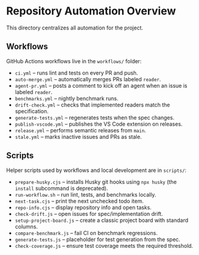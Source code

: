 # Repository Automation Overview

This directory centralizes all automation for the project.

## Workflows

GitHub Actions workflows live in the `workflows/` folder:

- `ci.yml` – runs lint and tests on every PR and push.
- `auto-merge.yml` – automatically merges PRs labeled `reader`.
- `agent-pr.yml` – posts a comment to kick off an agent when an issue is labeled `reader`.
- `benchmarks.yml` – nightly benchmark runs.
- `drift-check.yml` – checks that implemented readers match the specification.
- `generate-tests.yml` – regenerates tests when the spec changes.
- `publish-vscode.yml` – publishes the VS Code extension on releases.
- `release.yml` – performs semantic releases from `main`.
- `stale.yml` – marks inactive issues and PRs as stale.

## Scripts

Helper scripts used by workflows and local development are in `scripts/`:

 - `prepare-husky.cjs` – installs Husky git hooks using `npx husky` (the `install` subcommand is deprecated).
- `run-workflow.sh` – run lint, tests, and benchmarks locally.
- `next-task.cjs` – print the next unchecked todo item.
- `repo-info.cjs` – display repository info and open tasks.
- `check-drift.js` – open issues for spec/implementation drift.
- `setup-project-board.js` – create a classic project board with standard columns.
- `compare-benchmark.js` – fail CI on benchmark regressions.
- `generate-tests.js` – placeholder for test generation from the spec.
- `check-coverage.js` – ensure test coverage meets the required threshold.


